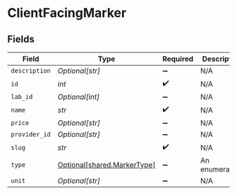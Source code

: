# ClientFacingMarker


## Fields

| Field                                                            | Type                                                             | Required                                                         | Description                                                      |
| ---------------------------------------------------------------- | ---------------------------------------------------------------- | ---------------------------------------------------------------- | ---------------------------------------------------------------- |
| `description`                                                    | *Optional[str]*                                                  | :heavy_minus_sign:                                               | N/A                                                              |
| `id`                                                             | *int*                                                            | :heavy_check_mark:                                               | N/A                                                              |
| `lab_id`                                                         | *Optional[int]*                                                  | :heavy_minus_sign:                                               | N/A                                                              |
| `name`                                                           | *str*                                                            | :heavy_check_mark:                                               | N/A                                                              |
| `price`                                                          | *Optional[str]*                                                  | :heavy_minus_sign:                                               | N/A                                                              |
| `provider_id`                                                    | *Optional[str]*                                                  | :heavy_minus_sign:                                               | N/A                                                              |
| `slug`                                                           | *str*                                                            | :heavy_check_mark:                                               | N/A                                                              |
| `type`                                                           | [Optional[shared.MarkerType]](../../models/shared/markertype.md) | :heavy_minus_sign:                                               | An enumeration.                                                  |
| `unit`                                                           | *Optional[str]*                                                  | :heavy_minus_sign:                                               | N/A                                                              |